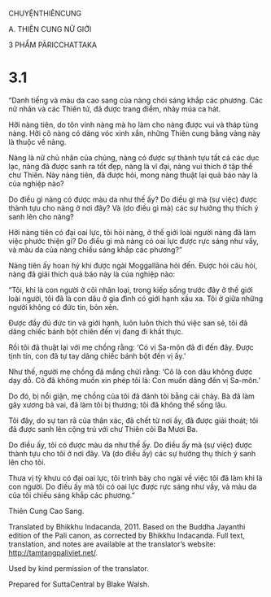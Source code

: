 CHUYỆNTHIÊNCUNG

A. THIÊN CUNG NỮ GIỚI

3 PHẨM PĀRICCHATTAKA

# 3.1

“Danh tiếng và màu da cao sang của nàng chói sáng khắp các phương. Các nữ nhân và các Thiên tử, đã được trang điểm, nhảy múa ca hát.

Hỡi nàng tiên, do tôn vinh nàng mà họ làm cho nàng được vui và tháp tùng nàng. Hỡi cô nàng có dáng vóc xinh xắn, những Thiên cung bằng vàng này là thuộc về nàng.

Nàng là nữ chủ nhân của chúng, nàng có được sự thành tựu tất cả các dục lạc, nàng đã được sanh ra tốt đẹp, nàng là vĩ đại, nàng vui thích ở tập thể chư Thiên. Này nàng tiên, đã được hỏi, mong nàng thuật lại quả báo này là của nghiệp nào?

Do điều gì nàng có được màu da như thế ấy? Do điều gì mà (sự việc) được thành tựu cho nàng ở nơi đây? Và (do điều gì mà) các sự hưởng thụ thích ý sanh lên cho nàng?

Hỡi nàng tiên có đại oai lực, tôi hỏi nàng, ở thế giới loài người nàng đã làm việc phước thiện gì? Do điều gì mà nàng có oai lực được rực sáng như vầy, và màu da của nàng chiếu sáng khắp các phương?”

Nàng tiên ấy hoan hỷ khi được ngài Moggallāna hỏi đến. Ðược hỏi câu hỏi, nàng đã giải thích quả báo này là của nghiệp nào:

“Tôi, khi là con người ở cõi nhân loại, trong kiếp sống trước đây ở thế giới loài người, tôi đã là con dâu ở gia đình có giới hạnh xấu xa. Tôi ở giữa những người không có đức tin, bỏn xẻn.

Được đầy đủ đức tin và giới hạnh, luôn luôn thích thú việc san sẻ, tôi đã dâng chiếc bánh bột chiên đến vị đang đi khất thực.

Rồi tôi đã thuật lại với mẹ chồng rằng: ‘Có vị Sa-môn đã đi đến đây. Được tịnh tín, con đã tự tay dâng chiếc bánh bột đến vị ấy.’

Như thế, người mẹ chồng đã mắng chửi rằng: ‘Cô là con dâu không được dạy dỗ. Cô đã không muốn xin phép tôi là: Con muốn dâng đến vị Sa-môn.’

Do đó, bị nổi giận, mẹ chồng của tôi đã đánh tôi bằng cái chày. Bà đã làm gãy xương bả vai, đã làm tôi bị thương; tôi đã không thể sống lâu.

Tôi đây, do sự tan rã của thân xác, đã chết từ nơi ấy, đã được giải thoát; tôi đã được sanh lên cộng trú với chư Thiên cõi Ba Mươi Ba.

Do điều ấy, tôi có được màu da như thế ấy. Do điều ấy mà (sự việc) được thành tựu cho tôi ở nơi đây. Và (do điều ấy) các sự hưởng thụ thích ý sanh lên cho tôi.

Thưa vị tỳ khưu có đại oai lực, tôi trình bày cho ngài về việc tôi đã làm khi là con người. Do điều ấy mà tôi có oai lực được rực sáng như vầy, và màu da của tôi chiếu sáng khắp các phương.”

Thiên Cung Cao Sang.

Translated by Bhikkhu Indacanda, 2011. Based on the Buddha Jayanthi edition of the Pali canon, as corrected by Bhikkhu Indacanda. Full text, translation, and notes are available at the translator’s website: http://tamtangpaliviet.net/.

Used by kind permission of the translator.

Prepared for SuttaCentral by Blake Walsh.